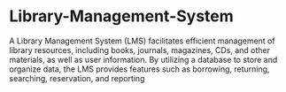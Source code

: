 # Library-Management-System
A Library Management System (LMS) facilitates efficient
management of library resources, including books, journals,
magazines, CDs, and other materials, as well as user information. By
utilizing a database to store and organize data, the LMS provides
features such as borrowing, returning, searching, reservation, and
reporting
